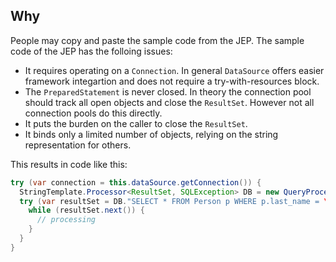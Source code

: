 

Why
---

People may copy and paste the sample code from the JEP. The sample code of the JEP has the folloing issues:

- It requires operating on a `Connection`. In general `DataSource` offers easier framework integartion and does not require a try-with-resources block.
- The `PreparedStatement` is never closed. In theory the connection pool should track all open objects and close the `ResultSet`. However not all connection pools do this directly.
- It puts the burden on the caller to close the `ResultSet`.
- It binds only a limited number of objects, relying on the string representation for others.

This results in code like this:

```java
try (var connection = this.dataSource.getConnection()) {
  StringTemplate.Processor<ResultSet, SQLException> DB = new QueryProcessor(connection);
  try (var resultSet = DB."SELECT * FROM Person p WHERE p.last_name = \{name}") {
    while (resultSet.next()) {
      // processing
    }
  }
}
```

